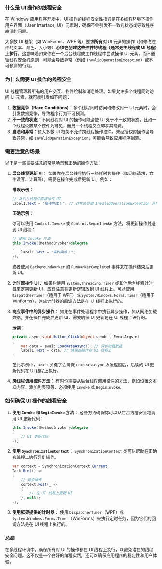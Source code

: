 ### 什么是 UI 操作的线程安全

在 Windows 应用程序开发中，UI 操作的线程安全性指的是在多线程环境下操作用户界面（User Interface, UI）元素时，确保不会引发不一致的状态或导致程序崩溃的问题。

大多数 UI 框架（如 WinForms、WPF 等）要求**所有**对 UI 元素的操作（如修改控件的文本、颜色、大小等）**必须在创建这些控件的线程（通常是主线程或 UI 线程）上执行**。这意味着如果你在一个后台线程或工作线程中尝试操作 UI 元素，而不遵循线程安全的原则，可能会导致异常（例如 `InvalidOperationException`）或不可预测的行为。

### 为什么需要 UI 操作的线程安全

UI 线程管理着所有的用户交互、控件绘制和消息处理。如果允许多个线程同时访问 UI 元素，就可能引发如下问题：

1. **数据竞争（Race Conditions）**：多个线程同时访问和修改同一 UI 元素时，会引发数据竞争，导致程序行为不可预测。
2. **不一致的状态**：不同线程对 UI 的操作可能会使 UI 处于不一致的状态，比如一个线程设置某个控件为可见，而另一个线程又立即将其隐藏。
3. **崩溃和异常**：绝大多数 UI 框架不允许跨线程操作控件。未经授权的操作会导致异常，如 `InvalidOperationException`，可能会导致应用程序崩溃。

### 需要注意的场景

以下是一些需要注意的常见场景和正确的操作方法：

1. **后台线程更新 UI**：
   如果你在后台线程执行一些耗时的操作（如网络请求、文件读写、计算等），需要在操作完成后更新 UI。例如：

   **错误示例：**

   ```csharp
   // 从后台线程中直接操作 UI
   label1.Text = "操作完成！"; // 这样会导致 InvalidOperationException 异常
   ```

   **正确示例：**

   你可以使用 `Control.Invoke` 或 `Control.BeginInvoke` 方法，将更新操作封送到 UI 线程：

   ```csharp
   // 使用 Invoke 方法
   this.Invoke((MethodInvoker)delegate 
   {
       label1.Text = "操作完成！"; 
   });
   ```

   或者使用 `BackgroundWorker` 的 `RunWorkerCompleted` 事件来在操作结束后更新 UI。

2. **计时器操作 UI**：
   如果你使用 `System.Threading.Timer` 或其他后台线程计时器来定期更新 UI，应该注意将更新逻辑放到 UI 线程上。可以使用 `DispatcherTimer`（适用于 WPF）或 `System.Windows.Forms.Timer`（适用于 WinForms），这些计时器的回调方法是在 UI 线程上执行的。

3. **响应事件中的异步操作**：
   如果在事件处理程序中执行异步操作，如从网络加载数据，并在操作完成后更新 UI，需要确保 UI 更新是在 UI 线程上进行的。

   **示例：**

   ```csharp
   private async void Button_Click(object sender, EventArgs e)
   {
       var data = await LoadDataAsync(); // 异步加载数据
       label1.Text = data; // 确保此操作在 UI 线程上
   }
   ```

   在此示例中，`await` 关键字会确保 `LoadDataAsync` 方法返回后，后续的 UI 更新代码在 UI 线程上执行。

4. **跨线程调用控件方法**：
   有时你需要从后台线程调用控件的方法，例如设置文本框内容、添加列表项等，必须使用 `Invoke` 或 `BeginInvoke`。

### 如何确保 UI 操作的线程安全

1. **使用 `Invoke` 和 `BeginInvoke` 方法**：
   这些方法确保你可以从后台线程安全地调用 UI 更新代码：

   ```csharp
   this.Invoke((MethodInvoker)delegate
   {
       // UI 更新代码
   });
   ```

2. **使用 `SynchronizationContext`**：
   `SynchronizationContext` 类可以帮助在正确的线程上执行异步操作。

   ```csharp
   var context = SynchronizationContext.Current;
   Task.Run(() =>
   {
       // 异步操作
       context.Post(_ =>
       {
           // 在 UI 线程上更新 UI
       }, null);
   });
   ```

3. **使用框架提供的计时器**：
   使用 `DispatcherTimer`（WPF）或 `System.Windows.Forms.Timer`（WinForms）来执行定时任务，因为它们的回调方法是在 UI 线程上执行的。

### 总结

在多线程环境中，确保所有对 UI 的操作都在 UI 线程上执行，以避免潜在的线程安全问题。这不仅是一个良好的编程实践，还可以确保应用程序的稳定性和用户体验。